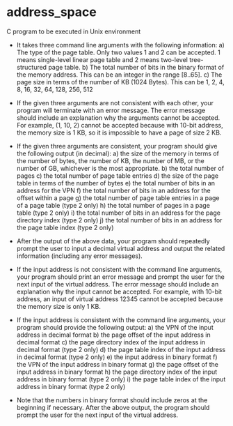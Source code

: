 # address_space
C program to be executed in Unix environment

* It takes three command line arguments with the following information:
  a) The type of the page table. Only two values 1 and 2 can be accepted. 1 means single-level 
     linear page table and 2 means two-level tree-structured page table.
  b) The total number of bits in the binary format of the memory address. This can be an integer 
     in the range [8..65].
  c) The page size in terms of the number of KB (1024 Bytes). This can be 1, 2, 4, 8, 16, 32, 
     64, 128, 256, 512

* If the given three arguments are not consistent with each other, your program will terminate with 
  an error message. The error message should include an explanation why the arguments cannot be 
  accepted. For example, (1, 10, 2) cannot be accepted because with 10-bit address, the memory size 
  is 1 KB, so it is impossible to have a page of size 2 KB. 

* If the given three arguments are consistent, your program should give the following output (in decimal): 
  a) the size of the memory in terms of the number of bytes, the number of KB, the number of MB, or the number of GB, whichever is the most appropriate.
  b) the total number of pages
  c) the total number of page table entries
  d) the size of the page table in terms of the number of bytes
  e) the total number of bits in an address for the VPN
  f) the total number of bits in an address for the offset within a page
  g) the total number of page table entries in a page of a page table (type 2 only)
  h) the total number of pages in a page table (type 2 only)
  i) the total number of bits in an address for the page directory index (type 2 only)
  j) the total number of bits in an address for the page table index (type 2 only)
  
* After the output of the above data, your program should repeatedly prompt the user to input a decimal virtual address and output the related information (including     any error messages). 

* If the input address is not consistent with the command line arguments, your program should print an error message and prompt the user for the next input of the       virtual address. The error message should include an explanation why the input cannot be accepted. For example, with 10-bit address, an input of virtual address       12345 cannot be accepted because the memory size is only 1 KB.

* If the input address is consistent with the command line arguments, your program should provide the following output:
  a) the VPN of the input address in decimal format
  b) the page offset of the input address in decimal format
  c) the page directory index of the input address in decimal format (type 2 only)
  d) the page table index of the input address in decimal format (type 2 only)
  e) the input address in binary format
  f) the VPN of the input address in binary format
  g) the page offset of the input address in binary format
  h) the page directory index of the input address in binary format (type 2 only)
  i) the page table index of the input address in binary format (type 2 only)

* Note that the numbers in binary format should include zeros at the beginning if necessary. After the above output, the program should prompt the user for the next     input of the virtual address.

  
